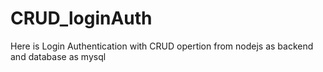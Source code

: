 # CRUD_loginAuth
Here is Login Authentication with CRUD opertion from nodejs as backend and database as mysql
